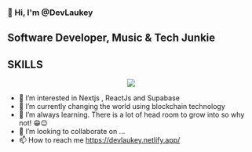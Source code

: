 ### 👋 Hi, I'm @DevLaukey

## Software Developer, Music & Tech Junkie

## SKILLS
<p align="center">
    <img src="https://skillicons.dev/icons?i=git,ts,tailwind,supabase,js,c,solidity,styledcomponents,react,html,css,django,py,nodejs,nextjs,netlify,mongodb,materialui,java,firebase,express,github,heroku,mysql,metamask,ethereum&perline=6" />
</p>



- 👀 I’m interested in Nextjs , ReactJs and Supabase
- 🧠 I’m currently changing the world using blockchain technology
- 🌱 I’m always learning. There is a lot of head room to grow into so why not! 😁😉
- 💞️ I’m looking to collaborate on ...
- 📫 How to reach me https://devlaukey.netlify.app/

<!---
DevLaukey/DevLaukey is a ✨ special ✨ repository because its `README.md` (this file) appears on your GitHub profile.
You can click the Preview link to take a look at your changes.
--->
